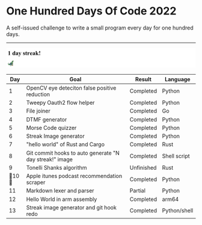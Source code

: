 # One Hundred Days Of Code 2022

A self-issued challenge to write a small program every day for one hundred days.

---
![day_6 project lol](media/streak.jpg)


| Day    | Goal                                                    | Result     | Language     |
|--------|---------------------------------------------------------|------------|--------------|
| 1      | OpenCV eye deteciton false positive reduction           | Completed  | Python       |
| 2      | Tweepy Oauth2 flow helper                               | Completed  | Python       |
| 3      | File joiner                                             | Completed  | Go           |
| 4      | DTMF generator                                          | Completed  | Python       |
| 5      | Morse Code quizzer                                      | Completed  | Python       |
| 6      | Streak Image generator                                  | Completed  | Python       |
| 7      | "hello world" of Rust and Cargo                         | Completed  | Rust         |
| 8      | Git commit hooks to auto generate "N day streak!" image | Completed  | Shell script |
| 9      | Tonelli Shanks algorithm                                | Unfinished | Rust         |
| 🎉10🎉 | Apple itunes podcast recommendation scraper             | Completed  | Python       |
| 11     | Markdown lexer and parser                               | Partial    | Python       | 
| 12     | Hello World in arm assembly                             | Completed  | arm64        |
| 13| Streak image generator and git hook redo | Completed | Python/shell |






